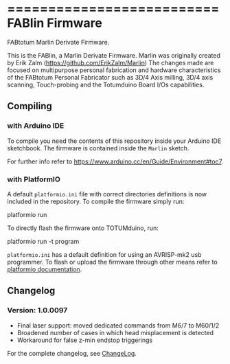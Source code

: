 ==========================
FABlin Firmware
==========================
FABtotum Marlin Derivate Firmware.

This is the FABlin, a Marlin Derivate Firmware. Marlin was originally 
created by Erik Zalm (https://github.com/ErikZalm/Marlin) The changes 
made are focused on multipurpose personal fabrication and hardware 
characteristics of the FABtotum Personal Fabricator such as 3D/4 Axis 
milling, 3D/4 axis scanning, Touch-probing and the Totumduino Board 
I/Os capabilities.


Compiling
---------

### with Arduino IDE

To compile you need the contents of this repository inside your Arduino 
IDE sketchbook. The firmware is contained inside the `Marlin` sketch.

For further info refer to https://www.arduino.cc/en/Guide/Environment#toc7.


### with PlatformIO

A default `platformio.ini` file with correct directories definitions is 
now included in the repository. To compile the firmware simply run:

  platformio run

To directly flash the firmware onto TOTUMduino, run:

  platformio run -t program

`platformio.ini` has a default definition for using an AVRISP-mk2 usb
programmer. To flash or upload the firmware through other means refer
to [platformio
documentation](http://docs.platformio.org/en/stable/userguide/cmd_run.html).


Changelog
---------

### Version: 1.0.0097
- Final laser support: moved dedicated commands from M6/7 to M60/1/2
- Broadened number of cases in which head misplacement is detected
- Workaround for false z-min endstop triggerings

For the complete changelog, see [ChangeLog](ChangeLog.txt).
